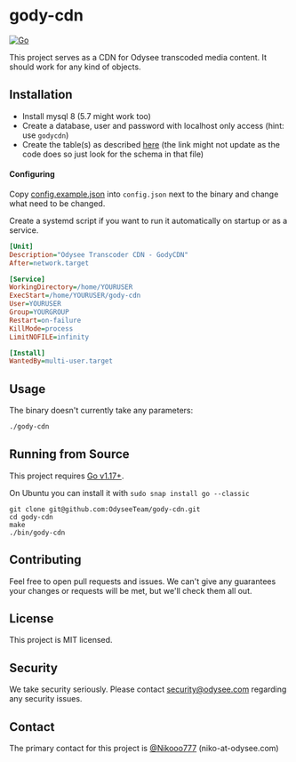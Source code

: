 # gody-cdn
[![Go](https://github.com/OdyseeTeam/gody-cdn/actions/workflows/go.yml/badge.svg)](https://github.com/OdyseeTeam/gody-cdn/actions/workflows/go.yml)

This project serves as a CDN for Odysee transcoded media content.
It should work for any kind of objects.

## Installation

- Install mysql 8 (5.7 might work too)
- Create a database, user and password with localhost only access (hint: use `godycdn`)
- Create the table(s) as described [here](https://github.com/OdyseeTeam/gody-cdn/blob/master/store/dbbacked.go#L17) (the link might not update as the code does so just look for the schema in that file)

#### Configuring
Copy [config.example.json](https://raw.githubusercontent.com/OdyseeTeam/gody-cdn/master/config.example.json) into `config.json` next to the binary and change what need to be changed.

Create a systemd script if you want to run it automatically on startup or as a service.

```ini
[Unit]
Description="Odysee Transcoder CDN - GodyCDN"
After=network.target

[Service]
WorkingDirectory=/home/YOURUSER
ExecStart=/home/YOURUSER/gody-cdn
User=YOURUSER
Group=YOURGROUP
Restart=on-failure
KillMode=process
LimitNOFILE=infinity

[Install]
WantedBy=multi-user.target
```

## Usage

The binary doesn't currently take any parameters:
```bash
./gody-cdn
```

## Running from Source

This project requires [Go v1.17+](https://golang.org/doc/install).

On Ubuntu you can install it with `sudo snap install go --classic`

```
git clone git@github.com:OdyseeTeam/gody-cdn.git
cd gody-cdn
make
./bin/gody-cdn
```

## Contributing

Feel free to open pull requests and issues. We can't give any guarantees your changes or requests will be met, but we'll check them all out.

## License

This project is MIT licensed.

## Security

We take security seriously. Please contact security@odysee.com regarding any security issues.

## Contact
The primary contact for this project is [@Nikooo777](https://github.com/Nikooo777) (niko-at-odysee.com)